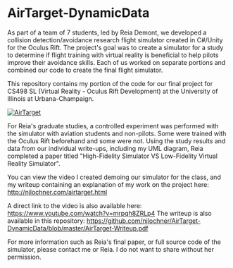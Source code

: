 # AirTarget-DynamicData

As part of a team of 7 students, led by Reia Demont, we developed a collision detection/avoidance research flight simulator created in C#/Unity for the Oculus Rift. The project's goal was to create a simulator for a study to determine if flight training with virtual reality is beneficial to help pilots improve their avoidance skills. Each of us worked on separate portions and combined our code to create the final flight simulator.

This repository contains my portion of the code for our final project for CS498 SL (Virtual Reality - Oculus Rift Development) at the University of Illinois at Urbana-Champaign.

[![AirTarget](http://njlochner.com/airtarget.png)](http://njlochner.com/airtarget.html)

For Reia's graduate studies, a controlled experiment was performed with the simulator with aviation students and non-pilots. Some were trained with the Oculus Rift beforehand and some were not. Using the study results and data from our individual write-ups, including my UML diagram, Reia completed a paper titled "High-Fidelity Simulator VS Low-Fidelity Virtual Reality Simulator".

You can view the video I created demoing our simulator for the class, and my writeup containing an explanation of my work on the project here: http://njlochner.com/airtarget.html

A direct link to the video is also available here: https://www.youtube.com/watch?v=mrpqh8ZRLp4
The writeup is also available in this repository: https://github.com/njlochner/AirTarget-DynamicData/blob/master/AirTarget-Writeup.pdf

For more information such as Reia's final paper, or full source code of the simulator, please contact me or Reia. I do not want to share without her permission.
